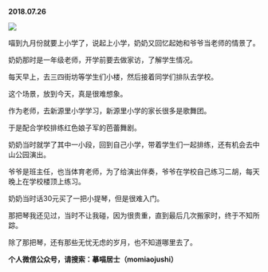 
          
            
**2018.07.26**



![](//upload-images.jianshu.io/upload_images/51001-6eeae75da74b2226.jpg)




喵到九月份就要上小学了，说起上小学，奶奶又回忆起她和爷爷当老师的情景了。

奶奶那时是一年级老师，开学前要去做家访，了解学生情况。

每天早上，去三四街坊等学生们小楼，然后接着同学们排队去学校。

这个场景，放到今天，真是很难想象。

作为老师，去新源里小学学习，新源里小学的家长很多是歌舞团。

于是配合学校排练红色娘子军的芭蕾舞剧。

奶奶当时就学了其中一小段，回到自己小学，带着学生们一起排练，还有机会去中山公园演出。

爷爷是班主任，也当体育老师，为了给演出伴奏，爷爷在学校自己练习二胡，每天晚上在学校楼顶上练习。

奶奶当时话30元买了一把小提琴，但是很难入门。

那把琴我还见过，当时不让我碰，因为很贵重，直到最后几次搬家时，终于不知所踪。

除了那把琴，还有那些无忧无虑的岁月，也不知道哪里去了。


**个人微信公众号，请搜索：摹喵居士（momiaojushi）**

          
        